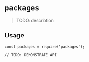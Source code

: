 # `packages`

> TODO: description

## Usage

```
const packages = require('packages');

// TODO: DEMONSTRATE API
```
